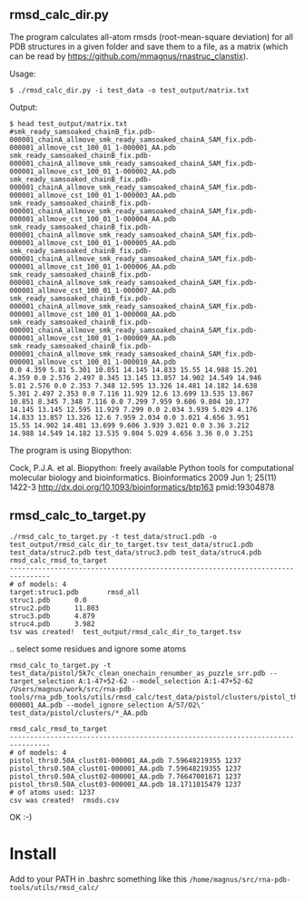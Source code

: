 rmsd_calc_dir.py
-------------------------------------------------------------------------------

The program calculates all-atom rmsds (root-mean-square deviation) for all PDB structures in a given folder and save them to a file, as a matrix (which can be read by <https://github.com/mmagnus/rnastruc_clanstix>).

Usage:

	$ ./rmsd_calc_dir.py -i test_data -o test_output/matrix.txt

Output:

    $ head test_output/matrix.txt
    #smk_ready_samsoaked_chainB_fix.pdb-000001_chainA_allmove_smk_ready_samsoaked_chainA_SAM_fix.pdb-000001_allmove_cst_100_01_1-000001_AA.pdb smk_ready_samsoaked_chainB_fix.pdb-000001_chainA_allmove_smk_ready_samsoaked_chainA_SAM_fix.pdb-000001_allmove_cst_100_01_1-000002_AA.pdb smk_ready_samsoaked_chainB_fix.pdb-000001_chainA_allmove_smk_ready_samsoaked_chainA_SAM_fix.pdb-000001_allmove_cst_100_01_1-000003_AA.pdb smk_ready_samsoaked_chainB_fix.pdb-000001_chainA_allmove_smk_ready_samsoaked_chainA_SAM_fix.pdb-000001_allmove_cst_100_01_1-000004_AA.pdb smk_ready_samsoaked_chainB_fix.pdb-000001_chainA_allmove_smk_ready_samsoaked_chainA_SAM_fix.pdb-000001_allmove_cst_100_01_1-000005_AA.pdb smk_ready_samsoaked_chainB_fix.pdb-000001_chainA_allmove_smk_ready_samsoaked_chainA_SAM_fix.pdb-000001_allmove_cst_100_01_1-000006_AA.pdb smk_ready_samsoaked_chainB_fix.pdb-000001_chainA_allmove_smk_ready_samsoaked_chainA_SAM_fix.pdb-000001_allmove_cst_100_01_1-000007_AA.pdb smk_ready_samsoaked_chainB_fix.pdb-000001_chainA_allmove_smk_ready_samsoaked_chainA_SAM_fix.pdb-000001_allmove_cst_100_01_1-000008_AA.pdb smk_ready_samsoaked_chainB_fix.pdb-000001_chainA_allmove_smk_ready_samsoaked_chainA_SAM_fix.pdb-000001_allmove_cst_100_01_1-000009_AA.pdb smk_ready_samsoaked_chainB_fix.pdb-000001_chainA_allmove_smk_ready_samsoaked_chainA_SAM_fix.pdb-000001_allmove_cst_100_01_1-000010_AA.pdb 
	0.0 4.359 5.81 5.301 10.851 14.145 14.833 15.55 14.988 15.201 
	4.359 0.0 2.576 2.497 8.345 13.145 13.857 14.902 14.549 14.946 
	5.81 2.576 0.0 2.353 7.348 12.595 13.326 14.481 14.182 14.638 
	5.301 2.497 2.353 0.0 7.116 11.929 12.6 13.699 13.535 13.867 
	10.851 8.345 7.348 7.116 0.0 7.299 7.959 9.606 9.804 10.177 
	14.145 13.145 12.595 11.929 7.299 0.0 2.034 3.939 5.029 4.176 
	14.833 13.857 13.326 12.6 7.959 2.034 0.0 3.021 4.656 3.951 
	15.55 14.902 14.481 13.699 9.606 3.939 3.021 0.0 3.36 3.212 
	14.988 14.549 14.182 13.535 9.804 5.029 4.656 3.36 0.0 3.251 

The program is using Biopython:

Cock, P.J.A. et al. Biopython: freely available Python tools for computational molecular biology and bioinformatics. Bioinformatics 2009 Jun 1; 25(11) 1422-3 http://dx.doi.org/10.1093/bioinformatics/btp163 pmid:19304878

rmsd_calc_to_target.py
-------------------------------------------------------------------------------

	./rmsd_calc_to_target.py -t test_data/struc1.pdb -o test_output/rmsd_calc_dir_to_target.tsv test_data/struc1.pdb test_data/struc2.pdb test_data/struc3.pdb test_data/struc4.pdb
	rmsd_calc_rmsd_to_target
	--------------------------------------------------------------------------------
	# of models: 4
	target:struc1.pdb      	rmsd_all
	struc1.pdb     	0.0
	struc2.pdb     	11.803
	struc3.pdb     	4.879
	struc4.pdb     	3.982
	tsv was created!  test_output/rmsd_calc_dir_to_target.tsv
	
.. select some residues and ignore some atoms 

	rmsd_calc_to_target.py -t test_data/pistol/5k7c_clean_onechain_renumber_as_puzzle_srr.pdb --target_selection A:1-47+52-62 --model_selection A:1-47+52-62 /Users/magnus/work/src/rna-pdb-tools/rna_pdb_tools/utils/rmsd_calc/test_data/pistol/clusters/pistol_thrs0.50A_clust01-000001_AA.pdb --model_ignore_selection A/57/O2\'  test_data/pistol/clusters/*_AA.pdb
	
	rmsd_calc_rmsd_to_target
	--------------------------------------------------------------------------------
	# of models: 4
	pistol_thrs0.50A_clust01-000001_AA.pdb 7.59648219355 1237
	pistol_thrs0.50A_clust01-000001_AA.pdb 7.59648219355 1237
	pistol_thrs0.50A_clust02-000001_AA.pdb 7.76647001671 1237
	pistol_thrs0.50A_clust03-000001_AA.pdb 18.1711015479 1237
	# of atoms used: 1237
	csv was created!  rmsds.csv

OK :-)

Install
==========================
Add to your PATH in .bashrc something like this `/home/magnus/src/rna-pdb-tools/utils/rmsd_calc/`

